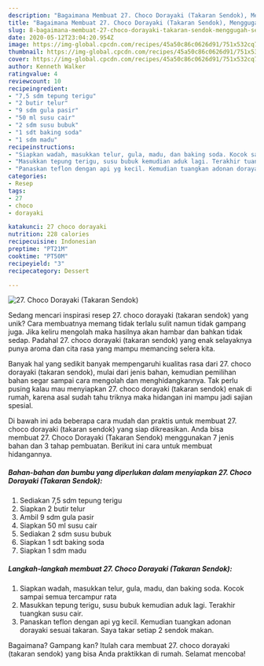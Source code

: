 ```yaml
---
description: "Bagaimana Membuat 27. Choco Dorayaki (Takaran Sendok), Menggugah Selera"
title: "Bagaimana Membuat 27. Choco Dorayaki (Takaran Sendok), Menggugah Selera"
slug: 8-bagaimana-membuat-27-choco-dorayaki-takaran-sendok-menggugah-selera
date: 2020-05-12T23:04:20.954Z
image: https://img-global.cpcdn.com/recipes/45a50c86c0626d91/751x532cq70/27-choco-dorayaki-takaran-sendok-foto-resep-utama.jpg
thumbnail: https://img-global.cpcdn.com/recipes/45a50c86c0626d91/751x532cq70/27-choco-dorayaki-takaran-sendok-foto-resep-utama.jpg
cover: https://img-global.cpcdn.com/recipes/45a50c86c0626d91/751x532cq70/27-choco-dorayaki-takaran-sendok-foto-resep-utama.jpg
author: Kenneth Walker
ratingvalue: 4
reviewcount: 10
recipeingredient:
- "7,5 sdm tepung terigu"
- "2 butir telur"
- "9 sdm gula pasir"
- "50 ml susu cair"
- "2 sdm susu bubuk"
- "1 sdt baking soda"
- "1 sdm madu"
recipeinstructions:
- "Siapkan wadah, masukkan telur, gula, madu, dan baking soda. Kocok sampai semua tercampur rata"
- "Masukkan tepung terigu, susu bubuk kemudian aduk lagi. Terakhir tuangkan susu cair."
- "Panaskan teflon dengan api yg kecil. Kemudian tuangkan adonan dorayaki sesuai takaran. Saya takar setiap 2 sendok makan."
categories:
- Resep
tags:
- 27
- choco
- dorayaki

katakunci: 27 choco dorayaki 
nutrition: 228 calories
recipecuisine: Indonesian
preptime: "PT21M"
cooktime: "PT50M"
recipeyield: "3"
recipecategory: Dessert

---
```



![27. Choco Dorayaki (Takaran Sendok)](https://img-global.cpcdn.com/recipes/45a50c86c0626d91/751x532cq70/27-choco-dorayaki-takaran-sendok-foto-resep-utama.jpg)

Sedang mencari inspirasi resep 27. choco dorayaki (takaran sendok) yang unik? Cara membuatnya memang tidak terlalu sulit namun tidak gampang juga. Jika keliru mengolah maka hasilnya akan hambar dan bahkan tidak sedap. Padahal 27. choco dorayaki (takaran sendok) yang enak selayaknya punya aroma dan cita rasa yang mampu memancing selera kita.



Banyak hal yang sedikit banyak mempengaruhi kualitas rasa dari 27. choco dorayaki (takaran sendok), mulai dari jenis bahan, kemudian pemilihan bahan segar sampai cara mengolah dan menghidangkannya. Tak perlu pusing kalau mau menyiapkan 27. choco dorayaki (takaran sendok) enak di rumah, karena asal sudah tahu triknya maka hidangan ini mampu jadi sajian spesial.


Di bawah ini ada beberapa cara mudah dan praktis untuk membuat 27. choco dorayaki (takaran sendok) yang siap dikreasikan. Anda bisa membuat 27. Choco Dorayaki (Takaran Sendok) menggunakan 7 jenis bahan dan 3 tahap pembuatan. Berikut ini cara untuk membuat hidangannya.

<!--inarticleads1-->

##### Bahan-bahan dan bumbu yang diperlukan dalam menyiapkan 27. Choco Dorayaki (Takaran Sendok):

1. Sediakan 7,5 sdm tepung terigu
1. Siapkan 2 butir telur
1. Ambil 9 sdm gula pasir
1. Siapkan 50 ml susu cair
1. Sediakan 2 sdm susu bubuk
1. Siapkan 1 sdt baking soda
1. Siapkan 1 sdm madu




<!--inarticleads2-->

##### Langkah-langkah membuat 27. Choco Dorayaki (Takaran Sendok):

1. Siapkan wadah, masukkan telur, gula, madu, dan baking soda. Kocok sampai semua tercampur rata
1. Masukkan tepung terigu, susu bubuk kemudian aduk lagi. Terakhir tuangkan susu cair.
1. Panaskan teflon dengan api yg kecil. Kemudian tuangkan adonan dorayaki sesuai takaran. Saya takar setiap 2 sendok makan.




Bagaimana? Gampang kan? Itulah cara membuat 27. choco dorayaki (takaran sendok) yang bisa Anda praktikkan di rumah. Selamat mencoba!
